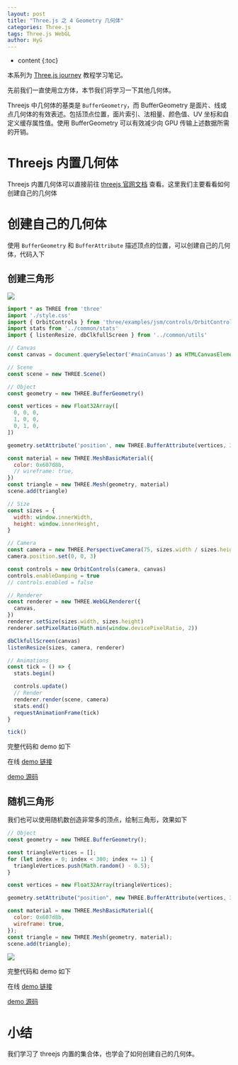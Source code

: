 ```yaml
---
layout: post
title: "Three.js 之 4 Geometry 几何体"
categories: Three.js
tags: Three.js WebGL
author: HyG
---
```


- content
  {:toc}

本系列为 [Three.js journey](https://threejs-journey.com/) 教程学习笔记。

先前我们一直使用立方体，本节我们将学习一下其他几何体。

Threejs 中几何体的基类是 `BufferGeometry`，而 BufferGeometry 是面片、线或点几何体的有效表述。包括顶点位置，面片索引、法相量、颜色值、UV 坐标和自定义缓存属性值。使用 BufferGeometry 可以有效减少向 GPU 传输上述数据所需的开销。

# Threejs 内置几何体

Threejs 内置几何体可以直接前往 [threejs 官网文档](https://threejs.org/docs/index.html#api/zh/geometries/BoxGeometry) 查看。这里我们主要看看如何创建自己的几何体

# 创建自己的几何体

使用 `BufferGeometry` 和 `BufferAttribute` 描述顶点的位置，可以创建自己的几何体，代码入下

## 创建三角形

![](https://gw.alicdn.com/imgextra/i4/O1CN01p74PlN1uQhoy4rroP_!!6000000006032-1-tps-1131-489.gif)

```js
import * as THREE from 'three'
import './style.css'
import { OrbitControls } from 'three/examples/jsm/controls/OrbitControls'
import stats from '../common/stats'
import { listenResize, dbClkfullScreen } from '../common/utils'

// Canvas
const canvas = document.querySelector('#mainCanvas') as HTMLCanvasElement

// Scene
const scene = new THREE.Scene()

// Object
const geometry = new THREE.BufferGeometry()

const vertices = new Float32Array([
  0, 0, 0,
  1, 0, 0,
  0, 1, 0,
])

geometry.setAttribute('position', new THREE.BufferAttribute(vertices, 3))

const material = new THREE.MeshBasicMaterial({
  color: 0x607d8b,
  // wireframe: true,
})
const triangle = new THREE.Mesh(geometry, material)
scene.add(triangle)

// Size
const sizes = {
  width: window.innerWidth,
  height: window.innerHeight,
}

// Camera
const camera = new THREE.PerspectiveCamera(75, sizes.width / sizes.height, 1, 100)
camera.position.set(0, 0, 3)

const controls = new OrbitControls(camera, canvas)
controls.enableDamping = true
// controls.enabled = false

// Renderer
const renderer = new THREE.WebGLRenderer({
  canvas,
})
renderer.setSize(sizes.width, sizes.height)
renderer.setPixelRatio(Math.min(window.devicePixelRatio, 2))

dbClkfullScreen(canvas)
listenResize(sizes, camera, renderer)

// Animations
const tick = () => {
  stats.begin()

  controls.update()
  // Render
  renderer.render(scene, camera)
  stats.end()
  requestAnimationFrame(tick)
}

tick()
```

完整代码和 demo 如下

在线 [demo 链接](https://pocodingwer.github.io/POcodingWER_Blog/threeJourney/09-geometry/)

[demo 源码](https://github.com/Gaohaoyang/threeJourney/tree/main/src/09-geometry)

## 随机三角形

我们也可以使用随机数创造非常多的顶点，绘制三角形，效果如下

```js
// Object
const geometry = new THREE.BufferGeometry();

const triangleVertices = [];
for (let index = 0; index < 300; index += 1) {
  triangleVertices.push(Math.random() - 0.5);
}

const vertices = new Float32Array(triangleVertices);

geometry.setAttribute("position", new THREE.BufferAttribute(vertices, 3));

const material = new THREE.MeshBasicMaterial({
  color: 0x607d8b,
  wireframe: true,
});
const triangle = new THREE.Mesh(geometry, material);
scene.add(triangle);
```

![](https://gw.alicdn.com/imgextra/i1/O1CN01BrURqS26VzmtArZLT_!!6000000007668-1-tps-1131-581.gif)

完整代码和 demo 如下

在线 [demo 链接](https://pocodingwer.github.io/POcodingWER_Blog/threeJourney/09-geometry2/)

[demo 源码](https://github.com/Gaohaoyang/threeJourney/tree/main/src/09-geometry2)

# 小结

我们学习了 threejs 内置的集合体，也学会了如何创建自己的几何体。
